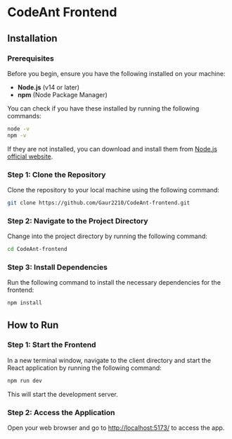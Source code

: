 
# CodeAnt Frontend

## Installation

### Prerequisites

Before you begin, ensure you have the following installed on your machine:

- **Node.js** (v14 or later)
- **npm** (Node Package Manager)

You can check if you have these installed by running the following commands:

```bash
node -v
npm -v
```

If they are not installed, you can download and install them from [Node.js official website](https://nodejs.org/).

### Step 1: Clone the Repository

Clone the repository to your local machine using the following command:

```bash
git clone https://github.com/Gaur2210/CodeAnt-frontend.git
```

### Step 2: Navigate to the Project Directory

Change into the project directory by running the following command:

```bash
cd CodeAnt-frontend
```

### Step 3: Install Dependencies

Run the following command to install the necessary dependencies for the frontend:

```bash
npm install
```

## How to Run

### Step 1: Start the Frontend

In a new terminal window, navigate to the client directory and start the React application by running the following command:

```bash
npm run dev
```

This will start the development server.

### Step 2: Access the Application

Open your web browser and go to [http://localhost:5173/](http://localhost:5173/) to access the app.

